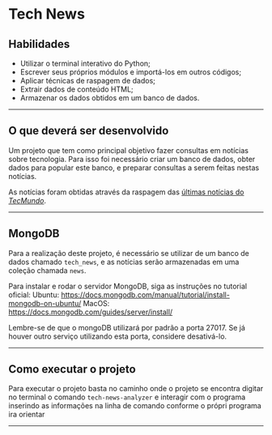 # Tech News

## Habilidades

- Utilizar o terminal interativo do Python;
- Escrever seus próprios módulos e importá-los em outros códigos;
- Aplicar técnicas de raspagem de dados;
- Extrair dados de conteúdo HTML;
- Armazenar os dados obtidos em um banco de dados.

---

## O que deverá ser desenvolvido

Um projeto que tem como principal objetivo fazer consultas em notícias sobre tecnologia. Para isso foi necessário criar um banco de dados, obter dados para popular este banco, e preparar consultas a serem feitas nestas notícias.

As notícias foram obtidas através da raspagem das [últimas notícias do _TecMundo_](https://www.tecmundo.com.br/novidades).

---

## MongoDB

Para a realização deste projeto, é necessário se utilizar de um banco de dados chamado `tech_news`, e as notícias serão armazenadas em uma coleção chamada `news`. 

Para instalar e rodar o servidor MongoDB, siga as instruções no tutorial oficial:
Ubuntu: https://docs.mongodb.com/manual/tutorial/install-mongodb-on-ubuntu/
MacOS:  https://docs.mongodb.com/guides/server/install/

Lembre-se de que o mongoDB utilizará por padrão a porta 27017. Se já houver outro serviço utilizando esta porta, considere desativá-lo.

---

## Como executar o projeto

Para executar o projeto basta no caminho onde o projeto se encontra digitar no terminal o comando `tech-news-analyzer` e interagir com o programa inserindo as informações na linha de comando conforme o própri programa ira orientar

---
